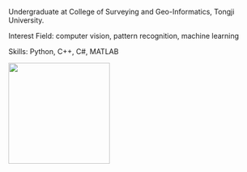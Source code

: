 Undergraduate at College of Surveying and Geo-Informatics, Tongji University.

Interest Field: computer vision, pattern recognition, machine learning

Skills: Python, C++, C#, MATLAB

<p float="left">
  <img src="https://github-readme-stats.vercel.app/api?username=Lincoln-Zhou&count_private=true&hide_border=true" height="200" />
</p>
